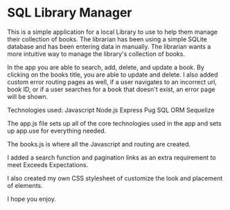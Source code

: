 # SQL Library Manager
 
This is a simple application for a local Library to use to help them manage their collection of books.
The librarian has been using a simple SQLite database and has been entering data in manually. The librarian wants a more intuitive way to manage the library's collection of books.

In the app you are able to search, add, delete, and update a book. By clicking on the books title, you are able to update and delete. 
I also added custom error routing pages as well, if a user navigates to an incorrect url, book ID, or if a user searches for a book that doesn't exist, an error page will be shown. 

Technologies used:
  Javascript
  Node.js
  Express
  Pug
  SQL ORM Sequelize

The app.js file sets up all of the core technologies used in the app and sets up app.use for everything needed.

The books.js is where all the Javascript and routing are created. 

I added a search function and pagination links as an extra requirement to meet Exceeds Expectations.

I also created my own CSS stylesheet of customize the look and placement of elements. 

I hope you enjoy.